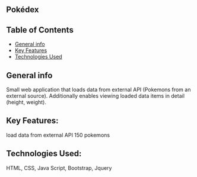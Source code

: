 ## Pokédex
## Table of Contents
* [General info](#general-info)
* [Key Features](#key-features)
* [Technologies Used](#technologies-used)
## General info
Small web application that loads data from external API (Pokemons from an external source).
Additionally enables viewing loaded data items in detail (height, weight).
## Key Features:
load data from external API
150 pokemons
## Technologies Used:
HTML, CSS, Java Script, Bootstrap, Jquery
